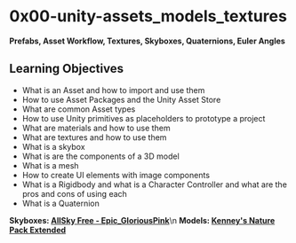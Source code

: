 # 0x00-unity-assets_models_textures

**Prefabs, Asset Workflow, Textures, Skyboxes, Quaternions, Euler Angles**


## Learning Objectives

* What is an Asset and how to import and use them
* How to use Asset Packages and the Unity Asset Store
* What are common Asset types
* How to use Unity primitives as placeholders to prototype a project
* What are materials and how to use them
* What are textures and how to use them
* What is a skybox
* What is are the components of a 3D model
* What is a mesh
* How to create UI elements with image components
* What is a Rigidbody and what is a Character Controller and what are the pros and cons of using each
* What is a Quaternion


**Skyboxes: [AllSky Free - Epic_GloriousPink](https://assetstore.unity.com/packages/2d/textures-materials/sky/allsky-free-10-sky-skybox-set-146014)**\n
**Models: [Kenney's Nature Pack Extended](https://kenney.nl/assets/nature-pack-extended)**
